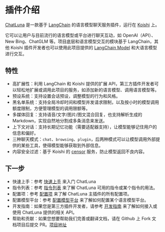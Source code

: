 # 插件介绍

[ChatLuna](https://github.com/ChatLunaLab/chatluna) 是一款基于 [LangChain](https://github.com/hwchase17/langchainjs) 的语言模型聊天服务插件，运行在 [Koishi](https://koishi.chat/zh-CN/) 上。

它可以让用户与目前流行的语言模型或平台进行聊天互动，如 OpenAI（API）、New Bing、ChatGLM 等。项目底层和语言模型交互的模块基于 LangChain，其他 Koishi 插件开发者也可以使用此项目提供的 [LangChain Model](https://js.langchain.com/docs/modules/models/chat/) 和大语言模型进行交互。

## 特性

- 高扩展性：利用 LangChain 和 Koishi 提供的扩展 API，第三方插件开发者可以轻松地扩展或调用此项目的服务，如添加新的语言模型、调用语言模型等。
- 预设系统：支持设置会话预设，调整模型的行为和风格。
- 黑名单系统：支持全局冷却时间和模型并发请求限制，以及按小时的模型调用额度限制，方便管理模型的调用限额等。
- 多媒体回复：支持语音/文字/图片/图文混合回复，也支持解析生成的 Markdown，实现自然地分割成多条消息来发送。
- 上下文对话：支持长期记忆功能（需要适配器支持），让模型能够记住用户的信息和偏好。
- 三种聊天模式：`chat`、`browsing`、`plugin`，后两种模式可以让模型调用外部提供的某些工具，使得模型能够获取到外部信息。
- 内容安全过滤：基于 Koishi 的 [censor](https://censor.koishi.chat/) 服务，防止模型返回不良内容。

## 下一步

- 快速上手：参考 [快速上手](/guide/getting-started) 来入门 ChatLuna
- 指令列表：参考 [指令列表](/guide/useful-commands) 来了解 ChatLuna 可用的指令或某个指令的用法。
- 配置项：参考 [配置项](/guide/useful-configurations.html) 来了解 ChatLuna 主插件的所有配置项。
- 配置模型平台：参考 [配置模型平台](/guide/configure-model-platform/introduction.html) 来了解如何配置某个语言模型平台。
- 开发指南：如果您是第三方插件开发者，请参考 [开发指南](/development/introduction) 来了解如何接入或使用 ChatLuna 提供的相关 API。
- 帮助和贡献：如果您想要帮助我们完善或翻译文档，请在 Github 上 Fork 文档项目后提交 PR。[项目地址](https://github.com/ChatLunaLab/doc)
